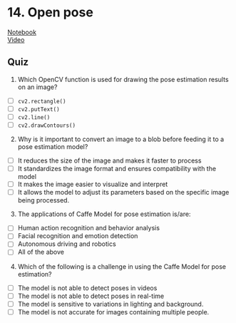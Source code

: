 # 14. Open pose
[Notebook](https://colab.research.google.com/drive/1zF9iKtDz7ijz5Gl3f1pvA4TjXtSoP7FZ)<br>
[Video](https://www.youtube.com/watch?v=Fe3SJuQM7bs)<br>

## Quiz
1. Which OpenCV function is used for drawing the pose estimation results on an image?
- [ ] `cv2.rectangle()`
- [ ] `cv2.putText()`
- [ ] `cv2.line()`
- [ ] `cv2.drawContours()`

2. Why is it important to convert an image to a blob before feeding it to a pose estimation model?
- [ ] It reduces the size of the image and makes it faster to process
- [ ] It standardizes the image format and ensures compatibility with the model
- [ ] It makes the image easier to visualize and interpret
- [ ] It allows the model to adjust its parameters based on the specific image being processed.

3. The applications of Caffe Model for pose estimation is/are:
- [ ] Human action recognition and behavior analysis
- [ ] Facial recognition and emotion detection
- [ ] Autonomous driving and robotics
- [ ] All of the above

4. Which of the following is a challenge in using the Caffe Model for pose estimation?
- [ ] The model is not able to detect poses in videos
- [ ] The model is not able to detect poses in real-time
- [ ] The model is sensitive to variations in lighting and background.
- [ ] The model is not accurate for images containing multiple people.